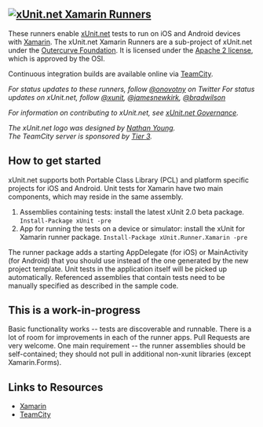 ## <a href="https://github.com/xunit/xunit"><img src="https://raw.github.com/xunit/media/master/full-logo.png" title="xUnit.net Xamarin Runners" /></a>

These runners enable [xUnit.net](https://github.com/xunit/xunit/) tests to run on iOS and Android devices with [Xamarin](http://xamarin.com/).
The xUnit.net Xamarin Runners are a sub-project of xUnit.net under the [Outercurve Foundation](http://www.outercurve.org/). It is licensed under the [Apache 2 license](http://opensource.org/licenses/Apache-2.0), which is approved by the OSI.

Continuous integration builds are available online via [TeamCity](http://teamcity.tier3.com/guestLogin.html?guest=1).

_For status updates to these runners, follow [@onovotny](https://twitter.com/onovotny) on Twitter_
_For status updates on xUnit.net, follow [@xunit](https://twitter.com/xunit), [@jamesnewkirk](https://twitter.com/jamesnewkirk), [@bradwilson](http://twitter.com/bradwilson)_

_For information on contributing to xUnit.net, see [xUnit.net Governance](https://xunit.codeplex.com/wikipage?title=xUnit.net%20Governance)._

_The xUnit.net logo was designed by [Nathan Young](http://flavors.me/nathanyoung)._<br>
_The TeamCity server is sponsored by [Tier 3](http://www.centurylinkcloud.com/)._

## How to get started

xUnit.net supports both Portable Class Library (PCL) and platform specific projects for iOS and Android. 
Unit tests for Xamarin have two main components, which may reside in the same assembly.

1.  Assemblies containing tests: install the latest xUnit 2.0 beta package. `Install-Package xUnit -pre`
2.  App for running the tests on a device or simulator: install the xUnit for Xamarin runner package. `Install-Package xUnit.Runner.Xamarin -pre`

The runner package adds a starting AppDelegate (for iOS) or MainActivity (for Android) that you should use instead of
the one generated by the new project template. Unit tests in the application itself will be picked up automatically.
Referenced assemblies that contain tests need to be manually specified as described in the sample code.

## This is a work-in-progress

Basic functionality works -- tests are discoverable and runnable. There is a lot of room for improvements in each
of the runner apps. Pull Requests are very welcome. One main requirement -- the runner assemblies should be self-contained; 
they should not pull in additional non-xunit libraries (except Xamarin.Forms).


## Links to Resources

* [Xamarin](http://xamarin.com/)
* [TeamCity](http://www.jetbrains.com/teamcity/index.html)

